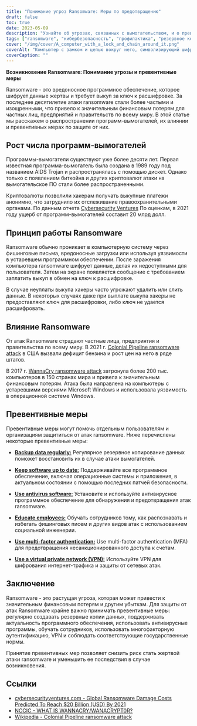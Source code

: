 ```yaml
---
title: "Понимание угроз Ransomware: Меры по предотвращению"
draft: false
toc: true
date: 2023-05-09
description: "Узнайте об угрозах, связанных с вымогательством, и о превентивных мерах, которые можно предпринять для защиты от них."
tags: ["ransomware", "кибербезопасность", "профилактика", "резервное копирование", "антивирус", "VPN", "многофакторная аутентификация", "постановления правительства", "фишинг", "социальная инженерия", "вредоносное ПО", "киберпреступность", "безопасность данных", "безопасность сети", "Кибератака", "шифрование", "кибергигиена", "реагирование на инциденты", "защита информации", "кибернетическая осведомленность"]
cover: "/img/cover/A_computer_with_a_lock_and_chain_around_it.png"
coverAlt: "Компьютер с замком и цепью вокруг него, символизирующий шифрование данных с помощью программ-вымогателей."
coverCaption: ""
---
```


**Возникновение Ransomware: Понимание угрозы и превентивные меры**

Ransomware - это вредоносное программное обеспечение, которое шифрует данные жертвы и требует выкуп за ключ к расшифровке. За последнее десятилетие атаки ransomware стали более частыми и изощренными, что привело к значительным финансовым потерям для частных лиц, предприятий и правительств по всему миру. В этой статье мы расскажем о распространении программ-вымогателей, их влиянии и превентивных мерах по защите от них.

## Рост числа программ-вымогателей

Программы-вымогатели существуют уже более десяти лет. Первая известная программа-вымогатель была создана в 1989 году под названием AIDS Trojan и распространялась с помощью дискет. Однако только с появлением биткойна и других криптовалют атаки на вымогательское ПО стали более распространенными.

Криптовалюты позволили хакерам получать выкупные платежи анонимно, что затруднило их отслеживание правоохранительными органами. По данным отчета [Cybersecurity Ventures](https://cybersecurityventures.com/global-ransomware-damage-costs-predicted-to-reach-20-billion-usd-by-2021/#:~:text=The%20damages%20for%202018%20were,fastest%20growing%20type%20of%20cybercrime.) По оценкам, в 2021 году ущерб от программ-вымогателей составит 20 млрд долл.

## Принцип работы Ransomware

Ransomware обычно проникает в компьютерную систему через фишинговые письма, вредоносные загрузки или используя уязвимости в устаревшем программном обеспечении. После заражения компьютера ransomware шифрует данные, делая их недоступными для пользователя. Затем на экране появляется сообщение с требованием заплатить выкуп в обмен на ключ к расшифровке.

В случае неуплаты выкупа хакеры часто угрожают удалить или слить данные. В некоторых случаях даже при выплате выкупа хакеры не предоставляют ключ для расшифровки, либо ключ не удается расшифровать.

## Влияние Ransomware

От атак Ransomware страдают частные лица, предприятия и правительства по всему миру. В 2021 г. [Colonial Pipeline ransomware attack](https://en.wikipedia.org/wiki/Colonial_Pipeline_ransomware_attack) в США вызвали дефицит бензина и рост цен на него в ряде штатов.

В 2017 г. [WannaCry ransomware attack](https://www.cisa.gov/wannacry) затронула более 200 тыс. компьютеров в 150 странах мира и привела к значительным финансовым потерям. Атака была направлена на компьютеры с устаревшими версиями Microsoft Windows и использовала уязвимость в операционной системе Windows.

## Превентивные меры

Превентивные меры могут помочь отдельным пользователям и организациям защититься от атак ransomware. Ниже перечислены некоторые превентивные меры:

- [**Backup data regularly:**](https://simeononsecurity.ch/articles/what-is-the-3-2-1-backup-rule-and-why-you-should-use-it/) Регулярное резервное копирование данных поможет восстановить их в случае атаки вымогателей.

- [**Keep software up to date:**](https://simeononsecurity.ch/articles/implementing-patches-for-systems-with-vulnerabilities/) Поддерживайте все программное обеспечение, включая операционные системы и приложения, в актуальном состоянии с помощью последних патчей безопасности.

- [**Use antivirus software:**](https://simeononsecurity.ch/recommendations/anti-virus) Установите и используйте антивирусное программное обеспечение для обнаружения и предотвращения атак ransomware.

- [**Educate employees:**](https://simeononsecurity.ch/articles/the-impact-of-social-engineering-attacks-on-cybersecurity/) Обучать сотрудников тому, как распознавать и избегать фишинговых писем и других видов атак с использованием социальной инженерии.

- [**Use multi-factor authentication:**](https://simeononsecurity.ch/articles/what-are-the-diferent-kinds-of-factors-in-mfa/) Use multi-factor authentication (MFA) для предотвращения несанкционированного доступа к счетам.

- [**Use a virtual private network (VPN):**](https://simeononsecurity.ch/recommendations/vpns/) Используйте VPN для шифрования интернет-трафика и защиты от сетевых атак.

## Заключение

Ransomware - это растущая угроза, которая может привести к значительным финансовым потерям и другим убыткам. Для защиты от атак Ransomware крайне важно принимать превентивные меры: регулярно создавать резервные копии данных, поддерживать актуальность программного обеспечения, использовать антивирусные программы, обучать сотрудников, использовать многофакторную аутентификацию, VPN и соблюдать соответствующие государственные нормы.

Принятие превентивных мер позволяет снизить риск стать жертвой атаки ransomware и уменьшить ее последствия в случае возникновения.


## Ссылки
- [cybersecurityventures.com - Global Ransomware Damage Costs Predicted To Reach $20 Billion (USD) By 2021](https://cybersecurityventures.com/global-ransomware-damage-costs-predicted-to-reach-20-billion-usd-by-2021/#:~:text=The%20damages%20for%202018%20were,fastest%20growing%20type%20of%20cybercrime.)
- [NCCIC - WHAT IS WANNACRY/WANACRYPT0R?](https://www.cisa.gov/sites/default/files/FactSheets/NCCIC%20ICS_FactSheet_WannaCry_Ransomware_S508C.pdf)
- [Wikipedia - Colonial Pipeline ransomware attack](https://en.wikipedia.org/wiki/Colonial_Pipeline_ransomware_attack)